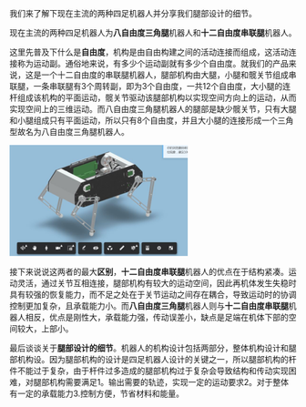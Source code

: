 ﻿我们来了解下现在主流的两种四足机器人并分享我们腿部设计的细节。

现在主流的两种四足机器人为**八自由度三角腿**机器人和**十二自由度串联腿**机器人。

这里先普及下什么是**自由度**，机构是由自由构建之间的活动连接而组成，这活动连接称为运动副。通俗地来说，有多少个运动副就有多少个自由度。就我们的产品来说，这是一个十二自由度的串联腿机器人，腿部机构由大腿，小腿和髋关节组成串联腿，一条串联腿有3个周转副，即为3个自由度，一共12个自由度，大小腿的连杆组成该机构的平面运动，髋关节驱动该腿部机构以实现空间方向上的运动，从而实现空间上的三维运动。而八自由度三角腿机器人的腿部是缺少髋关节，只有大腿和小腿组成只有平面运动，所以只有8个自由度，并且大小腿的连接形成一个三角型故名为八自由度三角腿机器人。



![](/pic/ch7/7.4/1.png)



接下来说说这两者的最大**区别**，**十二自由度串联腿**机器人的优点在于结构紧凑。运动灵活，通过关节互相连接，腿部机构有较大的运动空间，因此再机体发生失稳时具有较强的恢复能力，而不足之处在于关节运动之间存在耦合，导致运动时的协调控制更加复杂，且承载能力小。而**八自由度三角腿**机器人则与**十二自由度串联腿**机器人相反，优点是刚性大，承载能力强，传动误差小，缺点是足端在机体下部的空间较大，上部小。

最后谈谈关于**腿部设计的细节**。机器人的机构设计包括两部分，整体机构设计和腿部机构设。因为腿部机构的设计是四足机器人设计的关键之一，所以腿部机构的杆件不能过于复杂，由于杆件过多造成的腿部机构过于复杂会导致结构和传动实现困难，对腿部机构需要满足1。输出需要的轨迹，实现一定的运动要求2。对于整体有一定的承载能力3.控制方便，节省材料和能量。